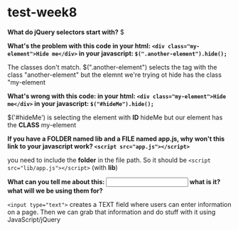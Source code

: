 # test-week8

**What do jQuery selectors start with?**
$


**What's the problem with this code
in your html:
`<div class="my-element">Hide me</div>`
in your javascript:
`$(".another-element").hide();`**

The classes don't match. $(".another-element") selects the tag with the class "another-element" but the elemnt we're trying ot hide has the class "my-element


**What's wrong with this code:
in your html:
`<div class="my-element">Hide me</div>`
in your javascript:
`$("#hideMe").hide();`**

$('#hideMe') is selecting the element with **ID** hideMe but our element has the **CLASS** my-element

**If you have a FOLDER named lib and a FILE named app.js, why won't this link to your javascript work?
`<script src="app.js"></script>`**

you need to include the **folder** in the file path. So it should be `<script src="lib/app.js"></script>` (with **lib**)

**What can you tell me about this: <input type="text"/> what is it? what will we be using them for?**

`<input type="text">` creates a TEXT field where users can enter information on a page. Then we can grab that information and do stuff with it using JavaScript/jQuery
